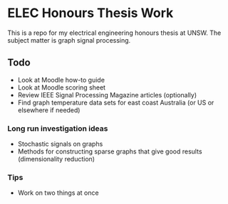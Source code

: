 # ELEC Honours Thesis Work
This is a repo for my electrical engineering honours thesis at UNSW.
The subject matter is graph signal processing.

## Todo
- Look at Moodle how-to guide
- Look at Moodle scoring sheet
- Review IEEE Signal Processing Magazine articles (optionally)
- Find graph temperature data sets for east coast Australia (or US or elsewhere if needed)

### Long run investigation ideas
- Stochastic signals on graphs
- Methods for constructing sparse graphs that give good results (dimensionality reduction)

### Tips
- Work on two things at once
